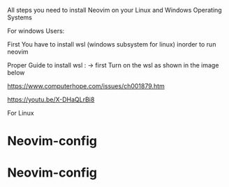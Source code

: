 All steps you need to install Neovim on your Linux and Windows Operating Systems

For windows Users:

First You have to install wsl (windows subsystem for linux) inorder to run neovim 

Proper Guide to install wsl  : 
-> first Turn on the  wsl as shown in the image below

<p align="center> 
<img src="/home/notacoder97/Pictures" width="350" title="wsl-image">

</p>


https://www.computerhope.com/issues/ch001879.htm

https://youtu.be/X-DHaQLrBi8 

For Linux 
# Neovim-config
# Neovim-config
